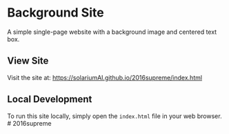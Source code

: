 # Background Site

A simple single-page website with a background image and centered text box.

## View Site

Visit the site at: https://solariumAI.github.io/2016supreme/index.html

## Local Development

To run this site locally, simply open the `index.html` file in your web browser. # 2016supreme
